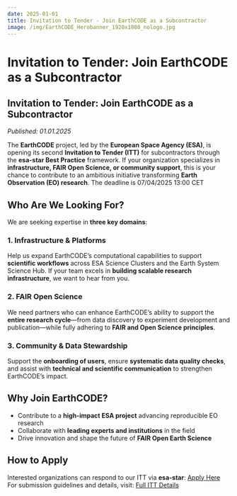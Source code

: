 ```yaml
---
date: 2025-01-01
title: Invitation to Tender - Join EarthCODE as a Subcontractor
image: /img/EarthCODE_Herobanner_1920x1080_nologo.jpg
---
```


# Invitation to Tender: Join EarthCODE as a Subcontractor <!--{ as="img" mode="hero" src="https://esa-earthcode.github.io/portal-assets/blog/Living_Planet_Symposium_2025_pillars-4170729331.jpg" }-->

## Invitation to Tender: Join EarthCODE as a Subcontractor
*Published: 01.01.2025*

The **EarthCODE** project, led by the **European Space Agency (ESA)**, is opening its second **Invitation to Tender (ITT)** for subcontractors through the **esa-star Best Practice** framework. If your organization specializes in **infrastructure, FAIR Open Science, or community support**, this is your chance to contribute to an ambitious initiative transforming **Earth Observation (EO) research**. The deadline is 07/04/2025 13:00 CET

## Who Are We Looking For?
We are seeking expertise in **three key domains**:

### 1. Infrastructure & Platforms
Help us expand EarthCODE’s computational capabilities to support **scientific workflows** across ESA Science Clusters and the Earth System Science Hub. If your team excels in **building scalable research infrastructure**, we want to hear from you.

### 2. FAIR Open Science
We need partners who can enhance EarthCODE’s ability to support the **entire research cycle**—from data discovery to experiment development and publication—while fully adhering to **FAIR and Open Science principles**.

### 3. Community & Data Stewardship
Support the **onboarding of users**, ensure **systematic data quality checks**, and assist with **technical and scientific communication** to strengthen EarthCODE’s impact.

## Why Join EarthCODE?
- Contribute to a **high-impact ESA project** advancing reproducible EO research
- Collaborate with **leading experts and institutions** in the field
- Drive innovation and shape the future of **FAIR Open Earth Science**

## How to Apply
Interested organizations can respond to our ITT via **esa-star**: [Apply Here](https://esastar-publication.sso.esa.int/)
For submission guidelines and details, visit: [Full ITT Details](https://esastar-publication-ext.sso.esa.int/nonEsaTenderActions/details/13691)
